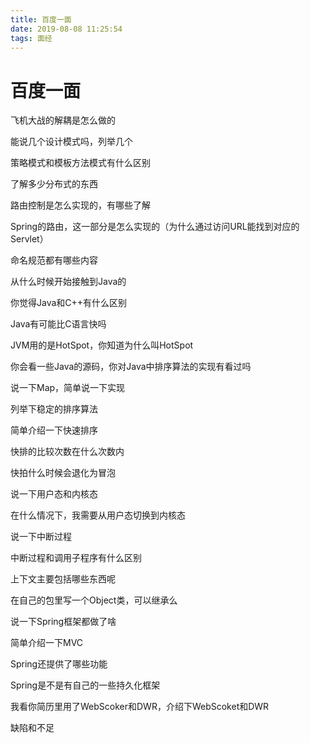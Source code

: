 ```yaml
---
title: 百度一面
date: 2019-08-08 11:25:54
tags: 面经
---
```


# 百度一面

飞机大战的解耦是怎么做的

能说几个设计模式吗，列举几个

策略模式和模板方法模式有什么区别

了解多少分布式的东西

路由控制是怎么实现的，有哪些了解

Spring的路由，这一部分是怎么实现的（为什么通过访问URL能找到对应的Servlet）

命名规范都有哪些内容

从什么时候开始接触到Java的

你觉得Java和C++有什么区别

Java有可能比C语言快吗

JVM用的是HotSpot，你知道为什么叫HotSpot

你会看一些Java的源码，你对Java中排序算法的实现有看过吗

说一下Map，简单说一下实现

列举下稳定的排序算法

简单介绍一下快速排序

快排的比较次数在什么次数内

快拍什么时候会退化为冒泡

说一下用户态和内核态

在什么情况下，我需要从用户态切换到内核态

说一下中断过程

中断过程和调用子程序有什么区别

上下文主要包括哪些东西呢

在自己的包里写一个Object类，可以继承么

说一下Spring框架都做了啥

简单介绍一下MVC

Spring还提供了哪些功能

Spring是不是有自己的一些持久化框架

我看你简历里用了WebScoker和DWR，介绍下WebScoket和DWR

缺陷和不足







